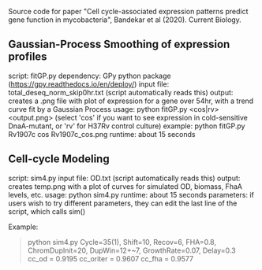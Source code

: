 Source code for paper "Cell cycle-associated expression patterns
predict gene function in mycobacteria", Bandekar et al (2020). Current
Biology.

Gaussian-Process Smoothing of expression profiles
-------------------------------------------------

script: fitGP.py
dependency: GPy python package (https://gpy.readthedocs.io/en/deploy/)
input file: total_deseq_norm_skip0hr.txt (script automatically reads this)
output: creates a .png file with plot of expression for a gene over 54hr, with a trend curve fit by a Gaussian Process
usage: python fitGP.py <orfID> <cos|rv> <output.png>
  (select 'cos' if you want to see expression in cold-sensitive DnaA-mutant, or 'rv' for H37Rv control culture)
example: python fitGP.py Rv1907c cos Rv1907c_cos.png
runtime: about 15 seconds



Cell-cycle Modeling
-------------------

script: sim4.py
input file: OD.txt (script automatically reads this)
output: creates temp.png with a plot of curves for simulated OD, biomass, FhaA levels, etc.
usage: python sim4.py
runtime: about 15 seconds
parameters: if users wish to try different parameters, they can edit the last line of the script, which calls sim()

Example: 
> python sim4.py
Cycle=35(1), Shift=10, Recov=6, FHA=0.8,
ChromDupInit=20, DupWin=12+~7, GrowthRate=0.07, Delay=0.3
cc_od = 0.9195
cc_oriter = 0.9607
cc_fha = 0.9577



